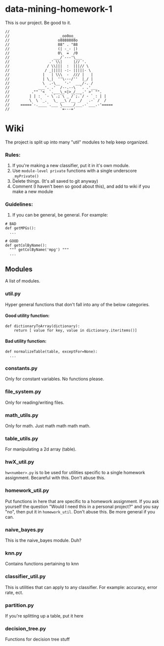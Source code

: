 # data-mining-homework-1
This is our project. Be good to it.

```
//
//                       _oo0oo_
//                      o8888888o
//                      88" . "88
//                      (| -_- |)
//                      0\  =  /0
//                    ___/`---'\___
//                  .' \\|     |// '.
//                 / \\|||  :  |||// \
//                / _||||| -:- |||||- \
//               |   | \\\  -  /// |   |
//               | \_|  ''\---/''  |_/ |
//               \  .-\__  '-'  ___/-. /
//             ___'. .'  /--.--\  `. .'___
//          ."" '<  `.___\_<|>_/___.' >' "".
//         | | :  `- \`.;`\ _ /`;.`/ - ` : | |
//         \  \ `_.   \_ __\ /__ _/   .-` /  /
//     =====`-.____`.___ \_____/___.-`___.-'=====
//                       `=---='

```

# Wiki
The project is split up into many "util" modules to help keep organized.

### Rules:
1. If you're making a new classifier, put it in it's own module.
2. Use `module-level private` functions with a single underscore `_myPrivate()`
3. Delete things. (It's all saved to git anyway)
4. Comment (I haven't been so good about this), and add to wiki if you make
a new module

### Guidelines:
1. If you can be general, be general. For example:

```
# BAD
def getMPGs():
  ...

# GOOD
def getColByName():
  """ getColByName('mpg') """
  ...
```


## Modules
A list of modules.

### util.py
Hyper general functions that don't fall into any of the below
categories.

#### Good utility function:
```
def dictionaryToArray(dictionary):
    return [ value for key, value in dictionary.iteritems()]
```

#### Bad utility function:
```
def normalizeTable(table, exceptFor=None):
  ...
```

### constants.py
Only for constant variables. No functions please.

### file_system.py
Only for reading/writing files.

### math_utils.py
Only for math. Just math math math math.

### table_utils.py
For manipulating a 2d array (table).

### hwX_util.py
`hw<number>.py` is to be used for utilities specific to a single homework
assignment. Becareful with this. Don't abuse this.

### homework_util.py
Put functions in here that are specific to a homework assignment. If you ask
yourself the question "Would I need this in a personal project?" and you
say "no", then put it in `homework_util`. Don't abuse this. Be more general
if you can.

### naive_bayes.py
This is the naive_bayes module. Duh?

### knn.py
Contains functions pertaining to knn

### classifier_util.py
This is utilities that can apply to any classifier. For example: accuracy,
error rate, ect.

### partition.py
If you're splitting up a table, put it here

### decision_tree.py
Functions for decision tree stuff

